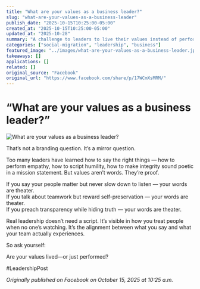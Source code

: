 ```yaml
---
title: "What are your values as a business leader?"
slug: "what-are-your-values-as-a-business-leader"
publish_date: "2025-10-15T10:25:00-05:00"
created_at: "2025-10-15T10:25:00-05:00"
updated_at: "2025-10-28"
summary: "A challenge to leaders to live their values instead of performing them—reminding that real integrity is proven through behavior, not branding."
categories: ["social-migration", "leadership", "business"]
featured_image: "../images/what-are-your-values-as-a-business-leader.jpg"
takeaways: []
applications: []
related: []
original_source: "Facebook"
original_url: "https://www.facebook.com/share/p/17WCmXsMRM/"
---
```


# “What are your values as a business leader?”

![What are your values as a business leader?](../images/what-are-your-values-as-a-business-leader.jpg)

That’s not a branding question. It’s a mirror question.  

Too many leaders have learned how to say the right things — how to perform empathy, how to script humility, how to make integrity sound poetic in a mission statement. But values aren’t words. They’re proof.  

If you say your people matter but never slow down to listen — your words are theater.  
If you talk about teamwork but reward self-preservation — your words are theater.  
If you preach transparency while hiding truth — your words are theater.  

Real leadership doesn’t need a script. It’s visible in how you treat people when no one’s watching. It’s the alignment between what you say and what your team actually experiences.  

So ask yourself:  

Are your values lived—or just performed?  

#LeadershipPost  

*Originally published on Facebook on October 15, 2025 at 10:25 a.m.*
